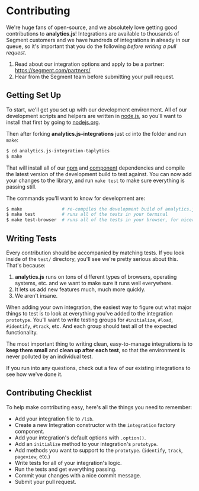 # Contributing

We're huge fans of open-source, and we absolutely love getting good contributions to **analytics.js**! Integrations are available to thousands of Segment customers and we have hundreds of integrations in already in our queue, so it's important that you do the following _before writing a pull request_. 

1. Read about our integration options and apply to be a partner: https://segment.com/partners/
1. Hear from the Segment team before submitting your pull request.

## Getting Set Up

To start, we'll get you set up with our development environment. All of our development scripts and helpers are written in [node.js](http://nodejs.org), so you'll want to install that first by going to [nodejs.org](http://nodejs.org).

Then after forking **analytics.js-integrations** just `cd` into the folder and run `make`:

```bash
$ cd analytics.js-integration-taplytics
$ make
```

That will install all of our [npm](http://npmjs.org) and [component](http://component.io) dependencies and compile the latest version of the development build to test against. You can now add your changes to the library, and run `make test` to make sure everything is passing still.

The commands you'll want to know for development are:

```bash
$ make               # re-compiles the development build of analytics.js for testing
$ make test          # runs all of the tests in your terminal
$ make test-browser  # runs all of the tests in your browser, for nicer debugging
```

## Writing Tests

Every contribution should be accompanied by matching tests. If you look inside of the `test/` directory, you'll see we're pretty serious about this. That's because:

1. **analytics.js** runs on tons of different types of browsers, operating systems, etc. and we want to make sure it runs well everywhere.
1. It lets us add new features much, much more quickly.
1. We aren't insane.

When adding your own integration, the easiest way to figure out what major things to test is to look at everything you've added to the integration `prototype`. You'll want to write testing groups for `#initialize`, `#load`, `#identify`, `#track`, etc. And each group should test all of the expected functionality.

The most important thing to writing clean, easy-to-manage integrations is to **keep them small** and **clean up after each test**, so that the environment is never polluted by an individual test.

If you run into any questions, check out a few of our existing integrations to see how we've done it.

## Contributing Checklist

To help make contributing easy, here's all the things you need to remember:

- Add your integration file to `/lib`.
- Create a new Integration constructor with the `integration` factory component.
- Add your integration's default options with `.option()`.
- Add an `initialize` method to your integration's `prototype`.
- Add methods you want to support to the `prototype`. (`identify`, `track`, `pageview`, etc.)
- Write tests for all of your integration's logic.
- Run the tests and get everything passing.
- Commit your changes with a nice commit message.
- Submit your pull request.
